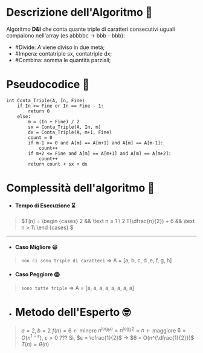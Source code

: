 # Descrizione dell'Algoritmo 📃
Algoritmo **D&I** che conta quante triple di caratteri consecutivi uguali compaiono nell'array (es abbbbc -> bbb - bbb):
- #Divide: $A$ viene diviso in due metà;
- #Impera: contatriple sx, contatriple dx;
- #Combina: somma le quantità parziali;
# Pseudocodice 🧬
``` Pseudocodice TI:"Conta_Triple" "FOLD"
int Conta_Triple(A, In, Fine)
	if In >= Fine or In == Fine - 1: 
		return 0
	else:
		m = (In + Fine) / 2
		sx = Conta_Triple(A, In, m)
		dx = Conta_Triple(A, m+1, Fine)
		count = 0
		if m-1 >= 0 and A[m] == A[m+1] and A[m] == A[m-1]:
			count++
		if m+2 <= Fine and A[m] == A[m+1] and A[m] == A[m+2]:
			count++
		return count + sx + dx
```

# Complessità dell'algoritmo 🔬
- #### Tempo di Esecuzione ⌛
>$T(n) =
\begin {cases} 
2 && \text n ≤ 1 \\
2·T(\dfrac{n}{2}) + 6 && \text n > 1\\
\end {cases}
$ 
***
- #### Caso Migliore 😃
>`non ci sono triple di caratteri` $\Rightarrow$ A = [a, b, c, d ,e, f, g, h]

- #### Caso Peggiore 😱
>`sono tutte triple` $\Rightarrow$ A = [a, a, a, a, a, a, a, a]

- # Metodo dell'Esperto 🤓
>$a = 2, b = 2$
$f(n) = 6$ $\longleftarrow$ minore
$n^{\log_b a} = n^{\log_2 2} = n$ $\longleftarrow$ maggiore
$6 = O(n^{1-ε})$, $ε>0$ ???
Sì, $ε = \cfrac{1}{2}$ -> $6 = O(n^{\dfrac{1}{2}})$
$T(n) = θ(n)$